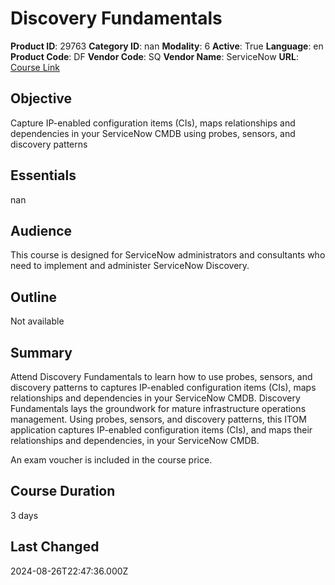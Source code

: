 # Discovery Fundamentals

**Product ID**: 29763
**Category ID**: nan
**Modality**: 6
**Active**: True
**Language**: en
**Product Code**: DF
**Vendor Code**: SQ
**Vendor Name**: ServiceNow
**URL**: [Course Link](https://www.fastlaneus.com/course/servicenow-df)

## Objective
Capture IP-enabled configuration items (CIs), maps relationships and dependencies in your ServiceNow CMDB using probes, sensors, and discovery patterns

## Essentials
nan

## Audience
This course is designed for ServiceNow administrators and consultants who need to implement and administer ServiceNow Discovery.

## Outline
Not available

## Summary
Attend Discovery Fundamentals to learn how to use probes, sensors, and discovery patterns to captures IP-enabled configuration items (CIs), maps relationships and dependencies in your ServiceNow CMDB. Discovery Fundamentals lays the groundwork for mature infrastructure operations management. Using probes, sensors, and discovery patterns, this ITOM application captures IP-enabled configuration items (CIs), and maps their relationships and dependencies, in your ServiceNow CMDB.

An exam voucher is included in the course price.

## Course Duration
3 days

## Last Changed
2024-08-26T22:47:36.000Z
